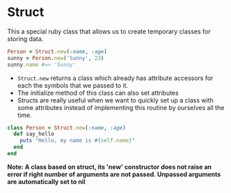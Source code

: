 
# Struct
This a special ruby class that allows us to create temporary classes for storing data.

```ruby
Person = Struct.new(:name, :age)
sunny = Person.new('Sunny', 23)
sunny.name #=> 'Sunny'
```
- `Struct.new` returns a class which already has attribute accessors for each the symbols that we passed to it.
- The initialize method of this class can also set attributes
- Structs are really useful when we want to quickly set up a class with some attributes instead of implementing this routine by ourselves all the time.

```ruby
class Person < Struct.new(:name, :age)
  def say_hello
    puts "Hello, my name is #{self.name}"
  end
end
```

**Note: A class based on struct, its 'new' constructor does not raise an error if right number of arguments are not passed. Unpassed arguments are automatically set to nil**
